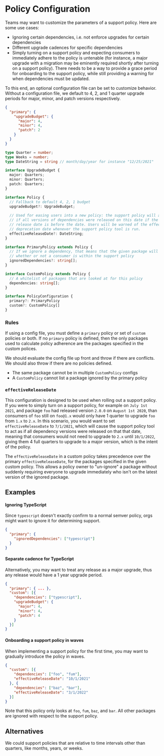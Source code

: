 # Policy Configuration

Teams may want to customize the parameters of a support policy. Here are some use cases:
* Ignoring certain dependencies, i.e. not enforce upgrades for certain dependencies
* Different upgrade cadences for specific dependencies
* Simply turning on a support policy and expecting consumers to immediately adhere to the policy is untenable (for instance, a major upgrade with a migration may be eminently required shortly after turning on a support policy). There needs to be a way to provide a grace period for onboarding to the support policy, while still providing a warning for when dependencies must be updated.

To this end, an optional configuration file can be set to customize behavior. Without a configuration file, we default to 4, 2, and 1 quarter upgrade periods for major, minor, and patch versions respectively.

```JSON
{
  "primary": {
    "upgradeBudget": {
      "major": 4,
      "minor": 4,
      "patch": 2
    }
  }
}
```

```TypeScript
type Quarter = number;
type Weeks = number;
type DateString = string // month/day/year for instance "12/25/2021"

interface UpgradeBudget {
  major: Quarters;
  minor: Quarters;
  patch: Quarters;
}

interface Policy {
  // Fallback to default 4, 2, 1 budget  
  upgradeBudget?: UpgradeBudget;
  
  // Used for easing users into a new policy: the support policy will act as
  // if all versions of dependencies were released on this date if the actual
  // release date is before the date. Users will be warned of the effective
  // deprecation date whenever the support policy tool is run.
  effectiveReleaseDate?: DateString;
}

interface PrimaryPolicy extends Policy {
  // If we ignore a dependency, that means that the given package will not affect
  // whether or not a consumer is within the support policy
  ignoredDependencies?: string[];
}

interface CustomPolicy extends Policy {
  // A whitelist of packages that are looked at for this policy
  dependencies: string[];
}

interface PolicyConfiguration {
  primary?: PrimaryPolicy
  custom?: CustomPolicy[]
}
```

### Rules
If using a config file, you must define a `primary` policy or set of `custom` policies or both. If no `primary` policy is defined, then the only packages used to calculate policy adherence are the packages specified in the custom polices.

We should evaluate the config file up front and throw if there are conflicts. We should also throw if there are no policies defined.

* The same package cannot be in multiple `CustomPolicy` configs
* A `CustomPolicy` cannot list a package ignored by the primary policy

### `effectiveReleaseDate`
This configuration is designed to be used when rolling out a support policy. If you were to simply turn on a support policy, for example on `July 1st 2021`, and package `foo` had released version `2.0.0` on `August 1st 2020`, than consumers of `foo` still on `foo@1.x` would only have 1 quarter to upgrade `foo` from `1.x` to `2.x`. In this scenario, you would want to set `effectiveReleaseDate` to `7/1/2021`, which will cause the support policy tool to act as if all dependency versions were released on that that date, meaning that consumers would not need to upgrade to `2.x` until `10/1/2022`, giving them 4 full quarters to upgrade to a major version, which is the intent of the policy.

The `effectiveReleaseDate` in a custom policy takes precedence over the primary `effectiveReleaseDate`, for the packages specified in the given custom policy. This allows a policy owner to "un-ignore" a package without suddenly requiring everyone to upgrade immediately who isn't on the latest version of the ignored package.

## Examples

#### Ignoring TypeScript

Since `typescript` doesn't exactly confirm to a normal semver policy, orgs might want to ignore it for determining support.

```JSON
{
  "primary": {
    "ignoredDependencies": ["typescript"]
  }
}
```

#### Separate cadence for TypeScript

Alternatively, you may want to treat any release as a major upgrade, thus any release would have a 1 year upgrade period.

```JSON
{
  "primary": { ... },
  "custom": [{
    "dependencies": ["typescript"],
    "upgradeBudget": {
      "major": 4,
      "minor": 4,
      "patch": 4
    }
  }]
}
```

#### Onboarding a support policy in waves

When implementing a support policy for the first time, you may want to gradually introduce the policy in waves.

```JSON
{
  "custom": [{
    "dependencies": ["foo", "fum"],
    "effectiveReleaseDate": "10/1/2021"
  }, {
    "dependencies": ["baz", "bar"],
    "effectiveReleaseDate": "3/1/2022"
  }]
}
```

Note that this policy only looks at `foo`, `fum`, `baz`, and `bar`. All other packages are ignored with respect to the support policy.

## Alternatives

We could support policies that are relative to time intervals other than quarters, like months, years, or weeks.